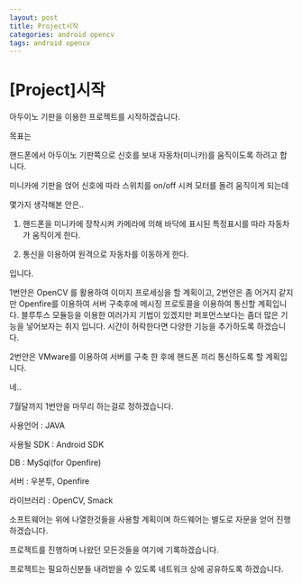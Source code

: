 ```yaml
---
layout: post
title: Project시작
categories: android opencv
tags: android opencv
---
```


# [Project]시작



아두이노 기판을 이용한 프로젝트를 시작하겠습니다.

 

목표는

 

핸드폰에서 아두이노 기판쪽으로 신호를 보내 자동차(미니카)를 움직이도록 하려고 합니다.

 

미니카에 기판을 얹어 신호에 따라 스위치를 on/off 시켜 모터를 돌려 움직이게 되는데

 

몇가지 생각해본 안은..

 

1. 핸드폰을 미니카에 장착시켜 카메라에 의해 바닥에 표시된 특정표시를 따라 자동차가 움직이게 한다.

 

2. 통신을 이용하여 원격으로 자동차를 이동하게 한다.

 

입니다.

 

1번안은 OpenCV 를 활용하여 이미지 프로세싱을 할 계획이고, 2번안은 좀 어거지 같지만 Openfire를 이용하여 서버 구축후에 메시징 프로토콜을 이용하여 통신할 계획입니다. 블루투스 모듈등을 이용한 여러가지 기법이 있겠지만 퍼포먼스보다는 좀더 많은 기능을 넣어보자는 취지 입니다. 시간이 허락한다면 다양한 기능을 추가하도록 하겠습니다.

 

2번안은 VMware를 이용하여 서버를 구축 한 후에 핸드폰 끼리 통신하도록 할 계획입니다.

 

네..

 

7월달까지 1번안을 마무리 하는걸로 정하겠습니다.

 

사용언어 : JAVA

사용될 SDK : Android SDK

DB : MySql(for Openfire)

서버 : 우분투, Openfire

라이브러리 : OpenCV, Smack

 

소프트웨어는 위에 나열한것들을 사용할 계획이며 하드웨어는 별도로 자문을 얻어 진행하겠습니다.

프로젝트를 진행하며 나왔던 모든것들을 여기에 기록하겠습니다.

프로젝트는 필요하신분들 내려받을 수 있도록 네트워크 상에 공유하도록 하겠습니다.